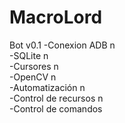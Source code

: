# MacroLord

Bot v0.1
-Conexion ADB n\
-SQLite n\
-Cursores n\
-OpenCV n\
-Automatización n\
-Control de recursos n\
-Control de comandos
